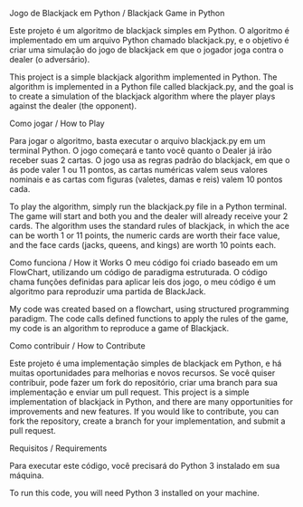 Jogo de Blackjack em Python / Blackjack Game in Python

  Este projeto é um algoritmo de blackjack simples em Python. O algoritmo é implementado em um arquivo Python chamado blackjack.py, e o objetivo é criar uma  simulação do jogo de blackjack em que o jogador joga contra o dealer (o adversário).
  
  This project is a simple blackjack algorithm implemented in Python. The algorithm is implemented in a Python file called blackjack.py, and the goal is to create a simulation of the blackjack algorithm where the player plays against the dealer (the opponent).
  
  Como jogar / How to Play

Para jogar o algoritmo, basta executar o arquivo blackjack.py em um terminal Python. O jogo começará e tanto você quanto o Dealer já irão receber suas 2 cartas. O jogo usa as regras padrão do blackjack, em que o ás pode valer 1 ou 11 pontos, as cartas numéricas valem seus valores nominais e as cartas com figuras (valetes, damas e reis) valem 10 pontos cada.

To play the algorithm, simply run the blackjack.py file in a Python terminal. The game will start and both you and the dealer will already receive your 2 cards. The algorithm uses the standard rules of blackjack, in which the ace can be worth 1 or 11 points, the numeric cards are worth their face value, and the face cards (jacks, queens, and kings) are worth 10 points each.

Como funciona / How it Works
O meu código foi criado baseado em um FlowChart, utilizando um código de paradigma estruturada. O código chama funções definidas para aplicar leis dos jogo, o meu código é um algoritmo para reproduzir uma partida de BlackJack.

My code was created based on a flowchart, using structured programming paradigm. The code calls defined functions to apply the rules of the game, my code is an algorithm to reproduce a game of Blackjack.


Como contribuir / How to Contribute

Este projeto é uma implementação simples de blackjack em Python, e há muitas oportunidades para melhorias e novos recursos. Se você quiser contribuir, pode fazer um fork do repositório, criar uma branch para sua implementação e enviar um pull request.
This project is a simple implementation of blackjack in Python, and there are many opportunities for improvements and new features. If you would like to contribute, you can fork the repository, create a branch for your implementation, and submit a pull request.

Requisitos / Requirements

Para executar este código, você precisará do Python 3 instalado em sua máquina.

To run this code, you will need Python 3 installed on your machine.
